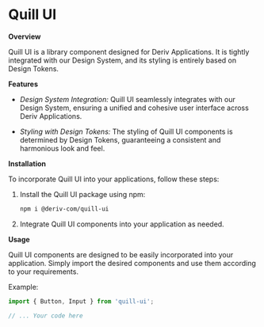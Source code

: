 # Quill UI

**Overview**

Quill UI is a library component designed for Deriv Applications. It is tightly integrated with our Design System, and its styling is entirely based on Design Tokens.

**Features**

- *Design System Integration:* Quill UI seamlessly integrates with our Design System, ensuring a unified and cohesive user interface across Deriv Applications.
  
- *Styling with Design Tokens:* The styling of Quill UI components is determined by Design Tokens, guaranteeing a consistent and harmonious look and feel.

**Installation**

To incorporate Quill UI into your  applications, follow these steps:

1. Install the Quill UI package using npm:

    ```bash
    npm i @deriv-com/quill-ui
    ```

2. Integrate Quill UI components into your application as needed.

**Usage**

Quill UI components are designed to be easily incorporated into your application. Simply import the desired components and use them according to your requirements.

Example:

```javascript
import { Button, Input } from 'quill-ui';

// ... Your code here
